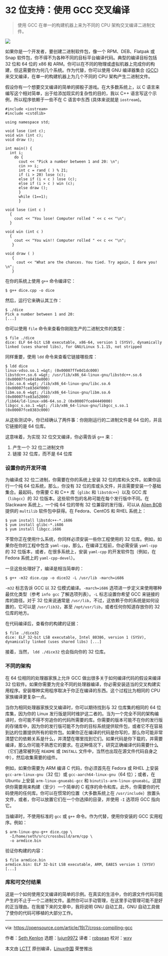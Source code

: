 [#]: collector: (lujun9972)
[#]: translator: (robsean)
[#]: reviewer: (wxy)
[#]: publisher: (wxy)
[#]: url: (https://linux.cn/article-11120-1.html)
[#]: subject: (32-bit life support: Cross-compiling with GCC)
[#]: via: (https://opensource.com/article/19/7/cross-compiling-gcc)
[#]: author: (Seth Kenlon https://opensource.com/users/seth)

32 位支持：使用 GCC 交叉编译
======

> 使用 GCC 在单一的构建机器上来为不同的 CPU 架构交叉编译二进制文件。

![](https://img.linux.net.cn/data/attachment/album/201907/19/054242nwhludz9tm2lwd8t.jpg)

如果你是一个开发者，要创建二进制软件包，像一个 RPM、DEB、Flatpak 或 Snap 软件包，你不得不为各种不同的目标平台编译代码。典型的编译目标包括 32 位和 64 位的 x86 和 ARM。你可以在不同的物理或虚拟机器上完成你的构建，但这需要你为何几个系统。作为代替，你可以使用 GNU 编译器集合 ([GCC][2]) 来交叉编译，在单一的构建机器上为几个不同的 CPU 架构产生二进制文件。

假设你有一个想要交叉编译的简单的掷骰子游戏。在大多数系统上，以 C 语言来编写这个相对简单，出于给添加现实的复杂性的目的，我以 C++ 语言写这个示例，所以程序依赖于一些不在 C 语言中东西 (具体来说就是 `iostream`)。

```
#include <iostream>
#include <cstdlib>

using namespace std;

void lose (int c); 
void win (int c); 
void draw (); 

int main() { 
  int i; 
    do { 
      cout << "Pick a number between 1 and 20: \n"; 
      cin >> i; 
      int c = rand ( ) % 21; 
      if (i > 20) lose (c); 
      else if (i < c ) lose (c); 
      else if (i > c ) win (c); 
      else draw (); 
      } 
      while (1==1); 
      }

void lose (int c ) 
  { 
    cout << "You lose! Computer rolled " << c << "\n"; 
  }

void win (int c ) 
  { 
    cout << "You win!! Computer rolled " << c << "\n"; 
   }

void draw ( ) 
   { 
     cout << "What are the chances. You tied. Try again, I dare you! \n";
   }
```

在你的系统上使用 `g++` 命令编译它：

```
$ g++ dice.cpp -o dice
```

然后，运行它来确认其工作：

```
$ ./dice
Pick a number between 1 and 20:
[...]
```

你可以使用 `file` 命令来查看你刚刚生产的二进制文件的类型：

```
$ file ./dice
dice: ELF 64-bit LSB executable, x86-64, version 1 (SYSV), dynamically
linked (uses shared libs), for GNU/Linux 5.1.15, not stripped
```

同样重要，使用 `ldd` 命令来查看它链接哪些库：

```
$ ldd dice
linux-vdso.so.1 =&gt; (0x00007ffe0d1dc000)
libstdc++.so.6 =&gt; /usr/lib/x86_64-linux-gnu/libstdc++.so.6
(0x00007fce8410e000)
libc.so.6 =&gt; /lib/x86_64-linux-gnu/libc.so.6
(0x00007fce83d4f000)
libm.so.6 =&gt; /lib/x86_64-linux-gnu/libm.so.6
(0x00007fce83a52000)
/lib64/ld-linux-x86-64.so.2 (0x00007fce84449000)
libgcc_s.so.1 =&gt; /lib/x86_64-linux-gnu/libgcc_s.so.1
(0x00007fce8383c000)
```

从这些测试中，你已经确认了两件事：你刚刚运行的二进制文件是 64 位的，并且它链接的是 64 位库。

这意味着，为实现 32 位交叉编译，你必需告诉 `g++` 来：

  1. 产生一个 32 位二进制文件
  2. 链接 32 位库，而不是 64 位库

### 设置你的开发环境

为编译成 32 位二进制，你需要在你的系统上安装 32 位的库和头文件。如果你运行一个纯 64 位系统，那么，你没有 32 位的库或头文件，并且需要安装一个基础集合。最起码，你需要 C 和 C++ 库（`glibc` 和 `libstdc++`）以及 GCC 库（`libgcc`）的 32 位版本。这些软件包的名称可能在每个发行版中不同。在 Slackware 系统上，一个纯 64 位的带有 32 位兼容的发行版，可以从 [Alien BOB][3] 提供的 `multilib` 软件包中获得。在 Fedora、CentOS 和 RHEL 系统上：

```
$ yum install libstdc++-*.i686
$ yum install glibc-*.i686
$ yum install libgcc.i686
```

不管你正在使用什么系统，你同样必须安装一些你工程使用的 32 位库。例如，如果你在你的工程中包含 `yaml-cpp`，那么，在编译工程前，你必需安装 `yaml-cpp` 的 32 位版本，或者，在很多系统上，安装 `yaml-cpp` 的开发软件包（例如，在 Fedora 系统上的 `yaml-cpp-devel`）。

一旦这些处理好了，编译是相当简单的：

```
$ g++ -m32 dice.cpp -o dice32 -L /usr/lib -march=i686
```

`-m32` 标志告诉 GCC 以 32 位模式编译。`-march=i686` 选项进一步定义来使用哪种最优化类型（参考 `info gcc` 了解选项列表）。`-L` 标志设置你希望 GCC 来链接的库的路径。对于 32 位来说通常是 `/usr/lib`，不过，这依赖于你的系统是如何设置的，它可以是 `/usr/lib32`，甚至 `/opt/usr/lib`，或者任何你知道存放你的 32 位库的地方。

在代码编译后，查看你的构建的证据：

```
$ file ./dice32
dice: ELF 32-bit LSB executable, Intel 80386, version 1 (SYSV),
dynamically linked (uses shared libs) [...]
```

接着，当然， `ldd ./dice32` 也会指向你的 32 位库。

### 不同的架构

在 64 位相同的处理器家族上允许 GCC 做出很多关于如何编译代码的假设来编译 32 位软件。如果你需要为完全不同的处理器编译，你必需安装适当的交叉构建实用程序。安装哪种实用程序取决于你正在编译的东西。这个过程比为相同的 CPU 家族编译更复杂一点。

当你为相同处理器家族交叉编译时，你可以期待找到与 32 位库集的相同的 64 位库集，因为你的 Linux 发行版是同时维护这二者的。当为一个完全不同的架构编译时，你可能不得不穷追你的代码所需要的库。你需要的版本可能不在你的发行版的存储库中，因为你的发行版可能不为你的目标系统提供软件包，或者它不在容易到达的位置提供所有的软件包。如果你正在编译的代码是你写的，那么你可能非常清楚它的依赖关系是什么，并清楚在哪里找到它们。如果代码是你下载的，并需要编译，那么你可能不熟悉它的要求。在这种情况下，研究正确编译代码需要什么（它们通常被列在 `README` 或 `INSTALL` 文件中，当然也出现在源文件代码自身之中），然后收集需要的组件。

例如，如果你需要为 ARM 编译 C 代码，你必须首先在 Fedora 或 RHEL 上安装 `gcc-arm-linux-gnu`（32 位）或 `gcc-aarch64-linux-gnu`（64 位）；或者，在 Ubuntu 上安装 `arm-linux-gnueabi-gcc` 和 `binutils-arm-linux-gnueabi`。这提供你需要用来构建（至少）一个简单的 C 程序的命令和库。此外，你需要你的代码使用的任何库。你可以在惯常的位置（大多数系统上在 `/usr/include`）放置头文件，或者，你可以放置它们在一个你选择的目录，并使用 `-I` 选项将 GCC 指向它。

当编译时，不使用标准的 `gcc` 或 `g++` 命令。作为代替，使用你安装的 GCC 实用程序。例如：

```
$ arm-linux-gnu-g++ dice.cpp \
  -I/home/seth/src/crossbuild/arm/cpp \
  -o armdice.bin
```

验证你构建的内容：

```
$ file armdice.bin
armdice.bin: ELF 32-bit LSB executable, ARM, EABI5 version 1 (SYSV) [...]
```

### 库和可交付结果

这是一个如何使用交叉编译的简单的示例。在真实的生活中，你的源文件代码可能产生的不止于一个二进制文件。虽然你可以手动管理，在这里手动管理可能不是好的正当理由。在我接下来的文章中，我将说明 GNU 自动工具，GNU 自动工具做了使你的代码可移植的大部分工作。

--------------------------------------------------------------------------------

via: https://opensource.com/article/19/7/cross-compiling-gcc

作者：[Seth Kenlon][a]
选题：[lujun9972][b]
译者：[robsean](https://github.com/robsean)
校对：[wxy](https://github.com/wxy)

本文由 [LCTT](https://github.com/LCTT/TranslateProject) 原创编译，[Linux中国](https://linux.cn/) 荣誉推出

[a]: https://opensource.com/users/seth
[b]: https://github.com/lujun9972
[1]: https://opensource.com/sites/default/files/styles/image-full-size/public/lead-images/tools_osyearbook2016_sysadmin_cc.png?itok=Y1AHCKI4 (Wratchet set tools)
[2]: https://gcc.gnu.org/
[3]: http://www.slackware.com/~alien/multilib/
